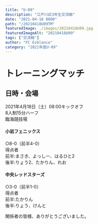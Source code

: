 ```yaml
---
title: "U-09"
description: "江戸川区3年生交流戦"
date: "2021-04-18 0800"
path: "/20210418U09TM"
featuredImage: ./images/20210418U09.jpg
featuredImageAlt: "20210418U09"
tags: ["交流戦"]
author: "FC Esblanco"
category: "2021年度U-09"
---
```



# トレーニングマッチ

## 日時・会場

2021年4月18日（土）08:00キックオフ  
8人制15分ハーフ  
臨海競技場  

#### 小岩フェニックス
○8-0（前半4-0）    
得点者  
  前半:まさき、よっしー、はるひと2  
  後半:りょう2、たかりん、れお


#### 中央レッドスターズ
○3-0（前半1-0）  
得点者  
  前半:たかりん  
  後半:りょう、けんと  



関係者の皆様、ありがとうございました。
